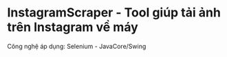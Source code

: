 # InstagramScraper - Tool giúp tải ảnh trên Instagram về máy

Công nghệ áp dụng: Selenium - JavaCore/Swing
